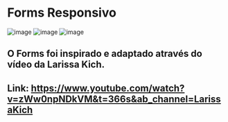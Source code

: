 # Forms Responsivo

![image](https://user-images.githubusercontent.com/93235055/174450523-34bb3dc9-469b-4af8-8e9b-322fe9573cfb.png)
![image](https://user-images.githubusercontent.com/93235055/174450550-fb150fe5-c5c3-4bde-be78-faa033edd442.png)
![image](https://user-images.githubusercontent.com/93235055/174450617-a6b2436c-7b7b-4210-9dee-d045bf605c89.png)

## O Forms foi inspirado e adaptado através do vídeo da Larissa Kich.
## Link: https://www.youtube.com/watch?v=zWw0npNDkVM&t=366s&ab_channel=LarissaKich
